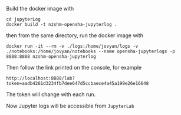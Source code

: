Build the docker image with

```shell
cd jupyterLog
docker build -t nzshm-opensha-jupyterlog .
```

then from the same directory, run the docker image with 

```shell
docker run -it --rm -v ./logs:/home/jovyan/logs -v ./notebooks:/home/jovyan/notebooks --name opensha-jupyterlogs -p 8888:8888 nzshm-opensha-jupyterlog
```

Then follow the link printed on the console, for example 

```shell
http://localhost:8888/lab?token=aadb4261d3234fb7dee647d5ccbaece4a45a199e26e16648
```

The token will change with each run.

Now Jupyter logs will be accessible from `JupyterLab`
